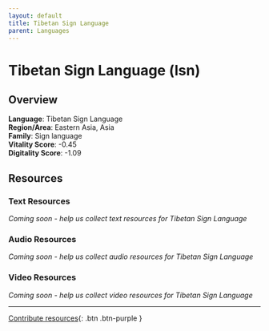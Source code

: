 ```yaml
---
layout: default
title: Tibetan Sign Language
parent: Languages
---
```


# Tibetan Sign Language (lsn)

## Overview

**Language**: Tibetan Sign Language  
**Region/Area**: Eastern Asia, Asia  
**Family**: Sign language  
**Vitality Score**: -0.45  
**Digitality Score**: -1.09  

## Resources

### Text Resources
*Coming soon - help us collect text resources for Tibetan Sign Language*

### Audio Resources
*Coming soon - help us collect audio resources for Tibetan Sign Language*

### Video Resources
*Coming soon - help us collect video resources for Tibetan Sign Language*

---

[Contribute resources](https://fairtrain.github.io/){: .btn .btn-purple }
